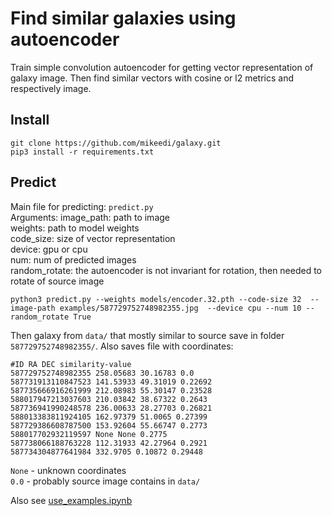 # Find similar galaxies using autoencoder
Train simple convolution autoencoder for getting vector representation of galaxy image. Then find similar vectors with cosine or l2 metrics and respectively image.
## Install
```console
git clone https://github.com/mikeedi/galaxy.git
pip3 install -r requirements.txt
```
## Predict
Main file for predicting: `predict.py`  
Arguments: image_path: path to image   
weights: path to model weights   
code_size: size of vector representation  
device: gpu or cpu  
num: num of predicted images  
random_rotate: the autoencoder is not invariant for rotation, then needed to rotate of source image  
```console
python3 predict.py --weights models/encoder.32.pth --code-size 32  --image-path examples/587729752748982355.jpg  --device cpu --num 10 --random_rotate True
```  
Then galaxy from `data/` that mostly similar to source save in folder `587729752748982355/`. Also saves file with coordinates:  
```
#ID RA DEC similarity-value
587729752748982355 258.05683 30.16783 0.0
587731913110847523 141.53933 49.31019 0.22692
587735666916261999 212.08983 55.30147 0.23528
588017947213037603 210.03842 38.67322 0.2643
587736941990248578 236.00633 28.27703 0.26821
588013383811924105 162.97379 51.0065 0.27399
587729386608787500 153.92604 55.66747 0.2773
588017702932119597 None None 0.2775
587738066188763228 112.31933 42.27964 0.2921
587734304877641984 332.9705 0.10872 0.29448
```
`None` - unknown coordinates  
`0.0`  - probably source image contains in `data/`  
  
Also see [use_examples.ipynb](https://github.com/mikeedi/galaxy/blob/master/use_examples.ipynb)